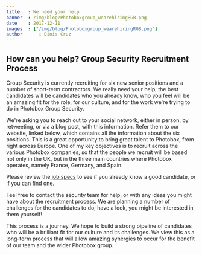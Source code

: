 ```yaml
---
title   : We need your help
banner  : /img/blog/Photoboxgroup_wearehiringRGB.png
date    : 2017-12-11
images  : ["/img/blog/Photoboxgroup_wearehiringRGB.png"]
author      : Dinis Cruz
---
```


## How can you help? Group Security Recruitment Process

Group Security is currently recruiting for six new senior positions and a number of short-term contractors.
We really need your help; the best candidates will be candidates who you already know, who you feel will be an amazing fit for the role, for our culture, and for the work we're trying to do in Photobox Group Security.

We're asking you to reach out to your social network, either in person, by retweeting, or via a blog post, with this information. Refer them to our website, linked below, which contains all the information about the six positions. This is a great opportunity to bring great talent to Photobox, from right across Europe.  One of my key objectives is to recruit across the various Photobox companies, so that the people we recruit will be based not only in the UK, but in the three main countries where Photobox operates, namely France, Germany, and Spain. 

Please review the [job specs](https://pbx-group-security.com/roles) to see if you already know a good candidate, or if you can find one. 

Feel free to contact the security team for help, or with any ideas you might have about the recruitment process. We are planning a number of challenges for the candidates to do; have a look, you might be interested in them yourself!

This process is a journey. We hope to build a strong pipeline of candidates who will be a brilliant fit for our culture and its challenges. We view this as a long-term process that will allow amazing synergies to occur for the benefit of our team and the wider Photobox group. 


